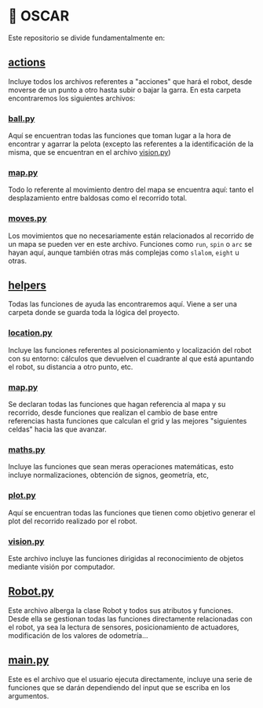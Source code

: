 # :robot: OSCAR
Este repositorio se divide fundamentalmente en:
## [actions](actions)
Incluye todos los archivos referentes a "acciones" que hará el robot, desde moverse de un punto a otro hasta subir o bajar la garra. En esta carpeta encontraremos los siguientes archivos:
### [ball.py](actions/ball.py)
Aquí se encuentran todas las funciones que toman lugar a la hora de encontrar y agarrar la pelota (excepto las referentes a la identificación de la misma, que se encuentran en el archivo [vision.py](#vision.py))
### [map.py](map.py)
Todo lo referente al movimiento dentro del mapa se encuentra aquí: tanto el desplazamiento entre baldosas como el recorrido total.
### [moves.py](moves.py)
Los movimientos que no necesariamente están relacionados al recorrido de un mapa se pueden ver en este archivo. Funciones como `run`, `spin` o `arc` se hayan aquí, aunque también otras más complejas como `slalom`, `eight` u otras.
## [helpers](helpers)
Todas las funciones de ayuda las encontraremos aquí. Viene a ser una carpeta donde se guarda toda la lógica del proyecto.
### [location.py](location.py)
Incluye las funciones referentes al posicionamiento y localización del robot con su entorno: cálculos que devuelven el cuadrante al que está apuntando el robot, su distancia a otro punto, etc.
### [map.py](map.py)
Se declaran todas las funciones que hagan referencia al mapa y su recorrido, desde funciones que realizan el cambio de base entre referencias hasta funciones que calculan el grid y las mejores "siguientes celdas" hacia las que avanzar.
### [maths.py](maths.py)
Incluye las funciones que sean meras operaciones matemáticas, esto incluye normalizaciones, obtención de signos, geometría, etc,
### [plot.py](plot.py)
Aquí se encuentran todas las funciones que tienen como objetivo generar el plot del recorrido realizado por el robot.
### [vision.py](vision.py)
Este archivo incluye las funciones dirigidas al reconocimiento de objetos mediante visión por computador.
## [Robot.py](Robot.py)
Este archivo alberga la clase Robot y todos sus atributos y funciones. Desde ella se gestionan todas las funciones directamente relacionadas con el robot, ya sea la lectura de sensores, posicionamiento de actuadores, modificación de los valores de odometría...
## [main.py](main.py)
Este es el archivo que el usuario ejecuta directamente, incluye una serie de funciones que se darán dependiendo del input que se escriba en los argumentos.
